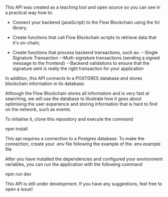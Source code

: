 This API was created as a teaching tool and open source so you can see in a practical way how to:

- Connect your backend (javaScript) to the Flow Blockchain using the fcl library;
- Create functions that call Flow Blockchain scripts to retrieve data that it's on-chain;

- Create functions that process backend transactions, such as:
     --Single Signature Transaction
    --Multi-signature transactions (sending a signed message to the frontend) 
    --Backend validations to ensure that the signature sent is really the right transaction for your application 
    
    
In addition, this API connects to a POSTGRES database and stores blockchain information in its database. 

Although the Flow Blockchain stores all information and is very fast at searching, we will use the database to illustrate how it goes about optimising the user experience and storing information that is hard to find on the network, such as events.

To initialise it, clone this repository and execute the command

npm install 

This api requires a connection to a Postgres database. To make the connection, create your .env file following the example of the .env.example file

After you have installed the dependencies and configured your environment variables, you can run the application with the following command

npm run dev

This API is still under development. If you have any suggestions, feel free to open a issue!
